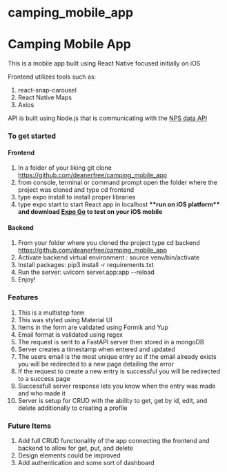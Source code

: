# camping_mobile_app
<h1>Camping Mobile App</h1>
<div>
  <p>This is a mobile app built using React Native focused initially on iOS</p>
  <p>Frontend utilizes tools such as:</p>
  <ol>
    <li>react-snap-carousel</li>
    <li>React Native Maps</li>
    <li>Axios</li>
  </ol>
  <p>API is built using Node.js that is communicating with the <a href="https://www.nps.gov/subjects/digital/nps-data-api.htm">NPS data API</a></p>
  
<div>
  <h3>To get started</h3>
  <h4>Frontend</h4>
<ol>
  <li>In a folder of your liking git clone <a href='https://github.com/deanerfree/camping_mobile_app'>https://github.com/deanerfree/camping_mobile_app</a></li>
  <li>from console, terminal or command prompt open the folder where the project was cloned and type cd frontend</li>
  <li>type expo install to install proper libraries</li>
  <li>type expo start to start React app in localhost <strong>**run on iOS platform** and download <a href="https://expo.dev/client">Expo Go</a> to test on your iOS mobile</strong></li>
</ol>
  <h4>Backend</h4>
<ol>
  <li>From your folder where you cloned the project type cd backend <a href='https://github.com/deanerfree/camping_mobile_app'>https://github.com/deanerfree/camping_mobile_app</a></li>
  <li>Activate backend virtual environment : source venv/bin/activate</li>
  <li>Install packages: pip3 install -r requirements.txt</li>
  <li>Run the server: uvicorn server.app:app --reload</li>
  <li>Enjoy!</li>
</ol>
  <h3>Features</h3>
  <ol>
    <li>This is a multistep form</li>
    <li>This was styled using Material UI</li>
    <li>Items in the form are validated using Formik and Yup</li>
    <li>Email format is validated using regex</li>
    <li>The request is sent to a FastAPI server then stored in a mongoDB</li>
    <li>Server creates a timestamp when entered and updated</li>
    <li>The users email is the most unique entry so if the email already exists you will be redirected to a new page detailing the error</li>
    <li>If the request to create a new entry is successful you will be redirected to a success page</li>
    <li>Successfull server response lets you know when the entry was made and who made it</li>
    <li>Server is setup for CRUD with the ability to get, get by id, edit, and delete additionally to creating a profile</li>
  </ol>
  </div>
</div>
<div>
  <h3>Future Items</h3>
  <ol>
    <li>Add full CRUD functionality of the app connecting the frontend and backend to allow for get, put, and delete</li>
    <li>Design elements could be improved</li>
    <li>Add authentication and some sort of dashboard</li>
  </ol>
  </div>
</div>
